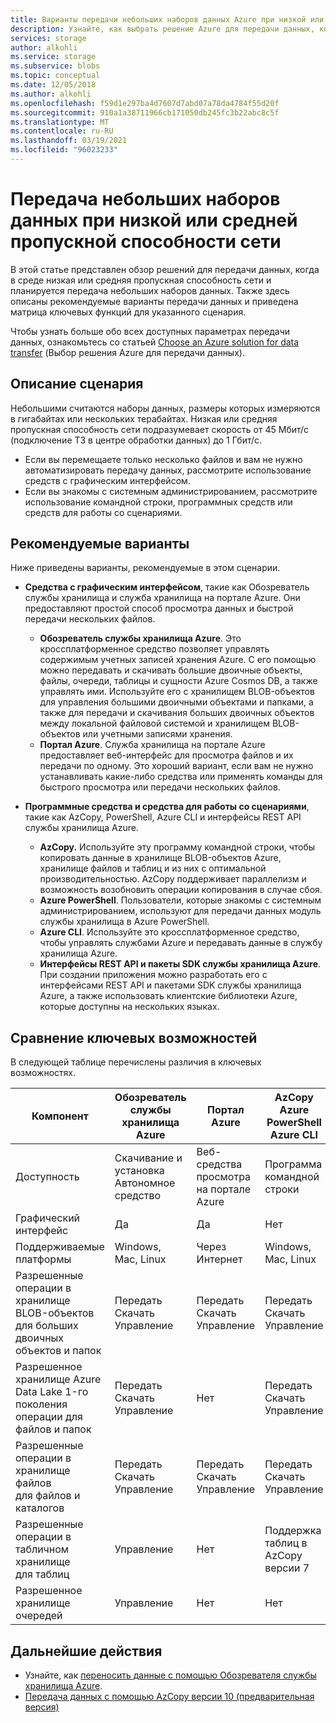 ```yaml
---
title: Варианты передачи небольших наборов данных Azure при низкой или средней пропускной способности сети | Документация Майкрософт
description: Узнайте, как выбрать решение Azure для передачи данных, когда в среде низкая или средняя пропускная способность сети и планируется передача небольших наборов данных.
services: storage
author: alkohli
ms.service: storage
ms.subservice: blobs
ms.topic: conceptual
ms.date: 12/05/2018
ms.author: alkohli
ms.openlocfilehash: f59d1e297ba4d7607d7abd07a78da4784f55d20f
ms.sourcegitcommit: 910a1a38711966cb171050db245fc3b22abc8c5f
ms.translationtype: MT
ms.contentlocale: ru-RU
ms.lasthandoff: 03/19/2021
ms.locfileid: "96023233"
---
```

# <a name="data-transfer-for-small-datasets-with-low-to-moderate-network-bandwidth"></a>Передача небольших наборов данных при низкой или средней пропускной способности сети
 
В этой статье представлен обзор решений для передачи данных, когда в среде низкая или средняя пропускная способность сети и планируется передача небольших наборов данных. Также здесь описаны рекомендуемые варианты передачи данных и приведена матрица ключевых функций для указанного сценария.

Чтобы узнать больше обо всех доступных параметрах передачи данных, ознакомьтесь со статьей [Choose an Azure solution for data transfer](storage-choose-data-transfer-solution.md) (Выбор решения Azure для передачи данных).

## <a name="scenario-description"></a>Описание сценария

Небольшими считаются наборы данных, размеры которых измеряются в гигабайтах или нескольких терабайтах. Низкая или средняя пропускная способность сети подразумевает скорость от 45 Мбит/с (подключение T3 в центре обработки данных) до 1 Гбит/с.

- Если вы перемещаете только несколько файлов и вам не нужно автоматизировать передачу данных, рассмотрите использование средств с графическим интерфейсом.
- Если вы знакомы с системным администрированием, рассмотрите использование командной строки, программных средств или средств для работы со сценариями.

## <a name="recommended-options"></a>Рекомендуемые варианты

Ниже приведены варианты, рекомендуемые в этом сценарии.

- **Средства с графическим интерфейсом**, такие как Обозреватель службы хранилища и служба хранилища на портале Azure. Они предоставляют простой способ просмотра данных и быстрой передачи нескольких файлов.

    - **Обозреватель службы хранилища Azure**. Это кроссплатформенное средство позволяет управлять содержимым учетных записей хранения Azure. С его помощью можно передавать и скачивать большие двоичные объекты, файлы, очереди, таблицы и сущности Azure Cosmos DB, а также управлять ими. Используйте его с хранилищем BLOB-объектов для управления большими двоичными объектами и папками, а также для передачи и скачивания больших двоичных объектов между локальной файловой системой и хранилищем BLOB-объектов или учетными записями хранения.
    - **Портал Azure**. Служба хранилища на портале Azure предоставляет веб-интерфейс для просмотра файлов и их передачи по одному. Это хороший вариант, если вам не нужно устанавливать какие-либо средства или применять команды для быстрого просмотра или передачи нескольких файлов.

- **Программные средства и средства для работы со сценариями**, такие как AzCopy, PowerShell, Azure CLI и интерфейсы REST API службы хранилища Azure.

    - **AzCopy.** Используйте эту программу командной строки, чтобы копировать данные в хранилище BLOB-объектов Azure, хранилище файлов и таблиц и из них с оптимальной производительностью. AzCopy поддерживает параллелизм и возможность возобновить операции копирования в случае сбоя.
    - **Azure PowerShell**. Пользователи, которые знакомы с системным администрированием, используют для передачи данных модуль службы хранилища в Azure PowerShell.
    - **Azure CLI**. Используйте это кроссплатформенное средство, чтобы управлять службами Azure и передавать данные в службу хранилища Azure.
    - **Интерфейсы REST API и пакеты SDK службы хранилища Azure**. При создании приложения можно разработать его с интерфейсами REST API и пакетами SDK службы хранилища Azure, а также использовать клиентские библиотеки Azure, которые доступны на нескольких языках.


## <a name="comparison-of-key-capabilities"></a>Сравнение ключевых возможностей

В следующей таблице перечислены различия в ключевых возможностях.

| Компонент | Обозреватель службы хранилища Azure | Портал Azure | AzCopy<br>Azure PowerShell<br>Azure CLI | Интерфейсы REST API и пакеты SDK службы хранилища Azure |
|---------|------------------------|--------------|-----------------------------------------|---------------------------------|
| Доступность | Скачивание и установка <br>Автономное средство | Веб-средства просмотра на портале Azure | Программа командной строки |Программируемые интерфейсы в .NET, Java, Python, JavaScript, C++, Go, Ruby и PHP |
| Графический интерфейс | Да | Да | Нет | Нет |
| Поддерживаемые платформы | Windows, Mac, Linux | Через Интернет |Windows, Mac, Linux |Все платформы |
| Разрешенные операции в хранилище BLOB-объектов<br>для больших двоичных объектов и папок | Передать<br>Скачать<br>Управление | Передать<br>Скачать<br>Управление |Передать<br>Скачать<br>Управление | Да, поддерживается настройка |
| Разрешенное хранилище Azure Data Lake 1-го поколения<br>операции для файлов и папок | Передать<br>Скачать<br>Управление | Нет |Передать<br>Скачать<br>Управление                   | Нет |
| Разрешенные операции в хранилище файлов<br>для файлов и каталогов | Передать<br>Скачать<br>Управление | Передать<br>Скачать<br>Управление   |Передать<br>Скачать<br>Управление | Да, поддерживается настройка |
| Разрешенные операции в табличном хранилище<br>для таблиц |Управление | Нет |Поддержка таблиц в AzCopy версии 7 |Да, поддерживается настройка|
| Разрешенное хранилище очередей | Управление | Нет  |Нет | Да, поддерживается настройка|


## <a name="next-steps"></a>Дальнейшие действия

- Узнайте, как [переносить данные с помощью Обозревателя службы хранилища Azure](../../machine-learning/team-data-science-process/move-data-to-azure-blob-using-azure-storage-explorer.md).
- [Передача данных с помощью AzCopy версии 10 (предварительная версия)](./storage-use-azcopy-v10.md)